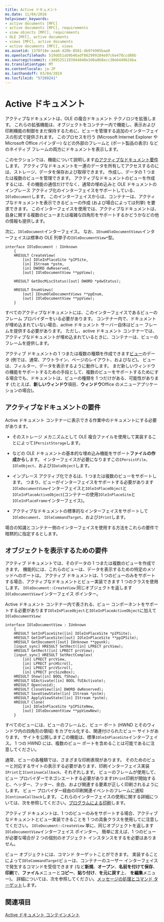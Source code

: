 ```yaml
---
title: Active ドキュメント
ms.date: 11/04/2016
helpviewer_keywords:
- active documents [MFC]
- active documents [MFC], requirements
- view objects [MFC], requirements
- OLE [MFC], active documents
- views [MFC], active documents
- active documents [MFC], views
ms.assetid: 1378f18e-aaa6-420b-8501-4b974905baa0
ms.openlocfilehash: 519dd51ab9b46adf862999104e97c6e478ccd86b
ms.sourcegitcommit: c3093251193944840e3d0a068ecc30e6449624ba
ms.translationtype: MT
ms.contentlocale: ja-JP
ms.lasthandoff: 03/04/2019
ms.locfileid: "57269241"
---
```

# <a name="active-documents"></a>Active ドキュメント

アクティブなドキュメントは、OLE の複合ドキュメント テクノロジを拡張します。 これらの拡張機能は、オブジェクトをコンテナー内で機能し、表示および印刷機能の制御をまだ保持するために、ビューを管理する追加のインターフェイスの形式で提供されます。 このプロセスを行う (Microsoft Internet Explorer や Microsoft Office バインダー) などの外部のフレームと (ポート製品の表示) などのネイティブ フレームの両方にドキュメントを表示します。

このセクションでは、機能について説明します[のアクティブなドキュメント要件](#requirements_for_active_documents)します。 アクティブなドキュメントを一連のデータを所有してアクセスするのには、ストレージ、データを保存および取得できます。 作成し、データの 1 つまたは複数のビューを管理できます。 アクティブなドキュメントのビューを作成するには、その機能の通信だけでなく、通常の埋め込みと OLE ドキュメントのインプレース アクティブ化のインターフェイスをサポートしている、`IOleDocument`します。 このインターフェイスからは、コンテナーは、アクティブなドキュメントを表示できるビューの作成 (および場合によっては列挙) を要求できます。 このインターフェイスを使用では、アクティブなドキュメントは、自身に関する複数のビューまたは複雑な四角形をサポートするかどうかなどの他の情報も提供します。

次に、`IOleDocument`インターフェイス。 なお、`IEnumOleDocumentViews`インターフェイスは標準の OLE 列挙子の`IOleDocumentView*`型。

```
interface IOleDocument : IUnknown
    {
    HRESULT CreateView(
        [in] IOleInPlaceSite *pIPSite,
        [in] IStream *pstm,
        [in] DWORD dwReserved,
        [out] IOleDocumentView **ppView);

    HRESULT GetDocMiscStatus([out] DWORD *pdwStatus);

    HRESULT EnumViews(
        [out] IEnumOleDocumentViews **ppEnum,
        [out] IOleDocumentView **ppView);
    }
```

すべてのアクティブなドキュメントには、このインターフェイスであるビューのフレーム プロバイダーをいる必要があります。 コンテナー内で、ドキュメントが埋め込まれていない場合、active ドキュメント サーバー自体はビュー フレームを提供する必要があります。 ただし、active ドキュメント コンテナーでは、アクティブなドキュメントが埋め込まれているときに、コンテナーは、ビューのフレームを提供します。

アクティブ ドキュメントの 1 つまたは複数の種類を作成できます[ビュー](#requirements_for_view_objects)のデータ (例では、通常、アウトライン、ページのレイアウト、およびなど)。 ビューは、フィルター、データを表示するように動作します。 まだ新しいウィンドウの機能をサポートするための手段として、複数のビューをサポートするためにする場合でも、ドキュメントは、ビューの種類を 1 つだけがある、可能性があります (たとえば、**新しいウィンドウ**項目、**ウィンドウ**Office のメニューアプリケーションの場合)。

##  <a name="requirements_for_active_documents"></a> アクティブなドキュメントの要件

Active ドキュメント コンテナーに表示できる作業中のドキュメントにする必要があります。

- そのストレージ メカニズムとして OLE 複合ファイルを使用して実装することによって`IPersistStorage`します。

- などの OLE ドキュメントの基本的な埋め込み機能をサポート**ファイルの作成から**します。 インターフェイスが必要になりますこの`IPersistFile`、 `IOleObject`、および`IDataObject`します。

- インプレース アクティブ化できるは、1 つまたは複数のビューをサポートします。 つまり、ビューがインターフェイスをサポートする必要があります`IOleDocumentView`インターフェイスと`IOleInPlaceObject`と`IOleInPlaceActiveObject`(コンテナーの使用`IOleInPlaceSite`と`IOleInPlaceFrame`インターフェイス)。

- アクティブなドキュメントの標準的なインターフェイスをサポートして`IOleDocument`、 `IOleCommandTarget`、および`IPrint`します。

場合の知識とコンテナー側のインターフェイスを使用する方法をこれらの要件で暗黙的に指定するとします。

##  <a name="requirements_for_view_objects"></a> オブジェクトを表示するための要件

アクティブ ドキュメントでは、そのデータの 1 つまたは複数のビューを作成できます。 機能的には、これらのビューは、データを表示するための特定のメソッドへのポートは。 アクティブ ドキュメントは、1 つのビューのみをサポートする場合、アクティブなドキュメントとビュー実装できます 1 つのクラスを使用します。 `IOleDocument::CreateView` 同じオブジェクトを返します`IOleDocumentView`インターフェイス ポインター。

Active ドキュメント コンテナー内で表される、ビュー コンポーネントをサポートする必要があります`IOleInPlaceObject`と`IOleInPlaceActiveObject`に加えて`IOleDocumentView`:

```
interface IOleDocumentView : IUnknown
    {
    HRESULT SetInPlaceSite([in] IOleInPlaceSite *pIPSite);
    HRESULT GetInPlaceSite([out] IOleInPlaceSite **ppIPSite);
    HRESULT GetDocument([out] IUnknown **ppunk);
    [input_sync] HRESULT SetRect([in] LPRECT prcView);
    HRESULT GetRect([in] LPRECT prcView);
    [input_sync] HRESULT SetRectComplex(
        [in] LPRECT prcView,
        [in] LPRECT prcHScroll,
        [in] LPRECT prcVScroll,
        [in] LPRECT prcSizeBox);
    HRESULT Show([in] BOOL fShow);
    HRESULT UIActivate([in] BOOL fUIActivate);
    HRESULT Open(void);
    HRESULT CloseView([in] DWORD dwReserved);
    HRESULT SaveViewState([in] IStream *pstm);
    HRESULT ApplyViewState([in] IStream *pstm);
    HRESULT Clone(
        [in] IOleInPlaceSite *pIPSiteNew,
        [out] IOleDocumentView **ppViewNew);
    }
```

すべてのビューには、ビューのフレームと、ビュー ポート (HWND とそのウィンドウ内の四角形の領域) をカプセル化する、関連付けられたビュー サイトがあります。 サイトを公開しますこの機能は、標準`IOleInPlaceSite`インターフェイス。 1 つの HWND には、複数のビュー ポートを含めることは可能であるに注意してください。

通常、ビューの各種類では、さまざまな印刷表現があります。 そのためのビューと対応するサイトの表示する必要があります、印刷インターフェイス実装`IPrint`と`IContinueCallback`、それぞれします。 ビューのフレームが使用して、ビュー プロバイダーでネゴシエートする必要があります`IPrint`印刷が開始すると、ヘッダー、フッター、余白、および関連する要素が正しく印刷されるようにします。 ビュー プロバイダー経由の印刷関連イベントのフレームに通知`IContinueCallback`します。 これらのインターフェイスの使用に関する詳細については、次を参照してください。[プログラムによる印刷](../mfc/programmatic-printing.md)します。

アクティブ ドキュメントは、1 つのビューのみをサポートする場合、アクティブなドキュメントとビュー実装できることを 1 つの具象クラスを使用してに注意してください。 `IOleDocument::CreateView` 単に、同じオブジェクトを返します`IOleDocumentView`インターフェイス ポインター。 簡単に言えば、1 つのビューが必要な場合が 2 つの個別のオブジェクト インスタンスをするを必要はありません。

ビュー オブジェクトには、コマンド ターゲットことができます。 実装することによって`IOleCommandTarget`ビューは、コンテナーのユーザー インターフェイスで発生するコマンドを受信できます (など**新規**、**オープン**、**名前を付けて保存**、 **印刷**で、**ファイル**メニューと**コピー**、**貼り付け**、**を元に戻す**上、 **を編集**メニュー)。 詳細については、次を参照してください。[メッセージの処理とコマンド ターゲット](../mfc/message-handling-and-command-targets.md)します。

## <a name="see-also"></a>関連項目

[Active ドキュメント コンテインメント](../mfc/active-document-containment.md)
